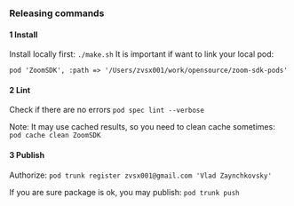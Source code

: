 

### Releasing commands

#### 1 Install

Install locally first: `./make.sh`
It is important if want to link your local pod: 
```Podfile  
pod 'ZoomSDK', :path => '/Users/zvsx001/work/opensource/zoom-sdk-pods'
```

#### 2 Lint

Check if there are no errors `pod spec lint --verbose`

Note: It may use cached results, so you need to clean cache sometimes:
`pod cache clean ZoomSDK`

#### 3 Publish

Authorize: `pod trunk register zvsx001@gmail.com 'Vlad Zaynchkovsky'`

If you are sure package is ok, you may publish: `pod trunk push`

